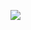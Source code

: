![](https://github-readme-stats.vercel.app/api?username=mrshaw01&show_icons=true&theme=transparent)
